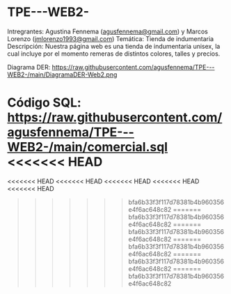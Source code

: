 # TPE---WEB2-

Intregrantes: Agustina Fennema (agusfennema@gmail.com) y Marcos Lorenzo (jmlorenzo1993@gmail.com)
Temática: Tienda de indumentaria
Descripción: Nuestra página web es una tienda de indumentaria unisex, la cual incluye por el momento remeras de distintos colores, talles y precios.

Diagrama DER: https://raw.githubusercontent.com/agusfennema/TPE---WEB2-/main/DiagramaDER-Web2.png

Código SQL: https://raw.githubusercontent.com/agusfennema/TPE---WEB2-/main/comercial.sql
<<<<<<< HEAD
=======

<<<<<<< HEAD
<<<<<<< HEAD
<<<<<<< HEAD
<<<<<<< HEAD
<<<<<<< HEAD
>>>>>>> bfa6b33f3f117d78381b4b960356e4f6ac648c82
=======
>>>>>>> bfa6b33f3f117d78381b4b960356e4f6ac648c82
=======
>>>>>>> bfa6b33f3f117d78381b4b960356e4f6ac648c82
=======
>>>>>>> bfa6b33f3f117d78381b4b960356e4f6ac648c82
=======
>>>>>>> bfa6b33f3f117d78381b4b960356e4f6ac648c82
=======
>>>>>>> bfa6b33f3f117d78381b4b960356e4f6ac648c82
